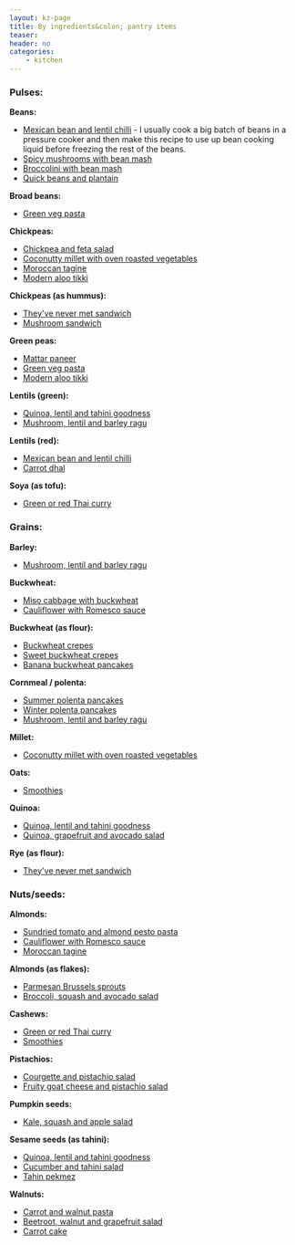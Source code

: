 ```yaml
---
layout: kz-page
title: By ingredients&colon; pantry items
teaser: 
header: no
categories:
    - kitchen
---
```


### Pulses:

**Beans:**
* [Mexican bean and lentil chilli](/kitchen/bean-and-lentil-chilli/) - I usually cook a big batch of beans in a pressure cooker and then make this recipe to use up bean cooking liquid before freezing the rest of the beans.
* [Spicy mushrooms with bean mash](/kitchen/mushrooms-bean-mash/)
* [Broccolini with bean mash](/kitchen/broccolini-bean-mash/)
* [Quick beans and plantain](/kitchen/beans-and-plantain/)

**Broad beans:**
* [Green veg pasta](/kitchen/green-veg-pasta/)

**Chickpeas:**
* [Chickpea and feta salad](/kitchen/chickpea-feta-salad/)
* [Coconutty millet with oven roasted vegetables](/kitchen/coconut-millet-veg/)
* [Moroccan tagine](/kitchen/moroccan-tagine/)
* [Modern aloo tikki](/kitchen/aloo-tikki/)

**Chickpeas (as hummus):**
* [They've never met sandwich](/kitchen/never-met-sandwich/)
* [Mushroom sandwich](/kitchen/mushroom-sandwich/)

**Green peas:**
* [Mattar paneer](/kitchen/mattar-paneer/)
* [Green veg pasta](/kitchen/green-veg-pasta/)
* [Modern aloo tikki](/kitchen/aloo-tikki/)

**Lentils (green):**
* [Quinoa, lentil and tahini goodness](/kitchen/quinoa-lentil-tahini-goodness/)
* [Mushroom, lentil and barley ragu](/kitchen/mushroom-lentil-barley-ragu/)

**Lentils (red):**
* [Mexican bean and lentil chilli](/kitchen/bean-and-lentil-chilli/)
* [Carrot dhal](/kitchen/carrot-dhal/)

**Soya (as tofu):**
* [Green or red Thai curry](/kitchen/thai-curry/)



### Grains:

**Barley:**
* [Mushroom, lentil and barley ragu](/kitchen/mushroom-lentil-barley-ragu/)

**Buckwheat:**
* [Miso cabbage with buckwheat](/kitchen/miso-cabbage-buckwheat/)
* [Cauliflower with Romesco sauce](/kitchen/cauliflower-romesco-sauce/)

**Buckwheat (as flour):**
* [Buckwheat crepes](/kitchen/buckwheat-crepes/)
* [Sweet buckwheat crepes](/kitchen/buckwheat-crepes-sweet/)
* [Banana buckwheat pancakes](/kitchen/banana-buckwheat-pancakes/)

**Cornmeal / polenta:**
* [Summer polenta pancakes](/kitchen/polenta-pancakes/)
* [Winter polenta pancakes](/kitchen/polenta-pancakes-winter/)
* [Mushroom, lentil and barley ragu](/kitchen/mushroom-lentil-barley-ragu/)

**Millet:**
* [Coconutty millet with oven roasted vegetables](/kitchen/coconut-millet-veg/)

**Oats:**
* [Smoothies](/kitchen/liquid/#smoothies)

**Quinoa:**
* [Quinoa, lentil and tahini goodness](/kitchen/quinoa-lentil-tahini-goodness/)
* [Quinoa, grapefruit and avocado salad](/kitchen/quinoa-grapefruit-avo-salad/)

**Rye (as flour):**
* [They've never met sandwich](/kitchen/never-met-sandwich/)



### Nuts/seeds:

**Almonds:**
* [Sundried tomato and almond pesto pasta](/kitchen/tomato-almond-pesto-pasta/)
* [Cauliflower with Romesco sauce](/kitchen/cauliflower-romesco-sauce/)
* [Moroccan tagine](/kitchen/moroccan-tagine/)

**Almonds (as flakes):**
* [Parmesan Brussels sprouts](/kitchen/parmesan-brussels/)
* [Broccoli, squash and avocado salad](/kitchen/broccoli-squash-avo-salad/)

**Cashews:**
* [Green or red Thai curry](/kitchen/thai-curry/)
* [Smoothies](/kitchen/liquid/#smoothies)

**Pistachios:**
* [Courgette and pistachio salad](/kitchen/courgette-pistachio-salad/)
* [Fruity goat cheese and pistachio salad](/kitchen/fruity-cheese-pistachio-salad)

**Pumpkin seeds:**
* [Kale, squash and apple salad](/kitchen/kale-squash-apple-salad/)

**Sesame seeds (as tahini):**
* [Quinoa, lentil and tahini goodness](/kitchen/quinoa-lentil-tahini-goodness/)
* [Cucumber and tahini salad](/kitchen/cucumber-tahini-salad/)
* [Tahin pekmez](/kitchen/tahin-pekmez/)

**Walnuts:**
* [Carrot and walnut pasta](/kitchen/carrot-walnut-pasta/)
* [Beetroot, walnut and grapefruit salad](/kitchen/beetroot-walnut-salad/)
* [Carrot cake](/kitchen/carrot-cake/)
